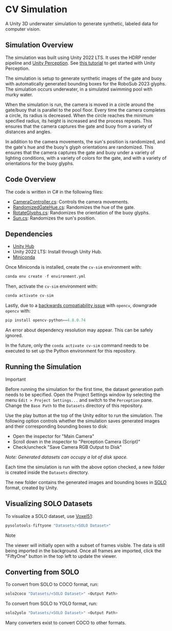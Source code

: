 # CV Simulation

A Unity 3D underwater simulation to generate synthetic, labeled data for computer vision.

## Simulation Overview
The simulation was built using Unity 2022 LTS. It uses the HDRP render pipeline and [Unity Perception](https://docs.unity3d.com/Packages/com.unity.perception@1.0/manual/index.html). See [this tutorial](https://github.com/Unity-Technologies/com.unity.perception/blob/main/com.unity.perception/Documentation~/Tutorial/TUTORIAL.md) to get started with Unity Perception.

The simulation is setup to generate synthetic images of the gate and buoy with automatically generated bounding boxes for the RoboSub 2023 glyphs. The simulation occurs underwater, in a simulated swimming pool with murky water.

When the simulation is run, the camera is moved in a circle around the gate/buoy that is parallel to the pool floor. Every time the camera completes a circle, its radius is decreased. When the circle reaches the minimum specified radius, its height is increased and the process repeats. This ensures that the camera captures the gate and buoy from a variety of distances and angles.

In addition to the camera movements, the sun's position is randomized, and the gate's hue and the buoy's glyph orientations are randomized. This ensures that the camera captures the gate and buoy under a variety of lighting conditions, with a variety of colors for the gate, and with a variety of orientations for the buoy glyphs.

## Code Overview
The code is written in C# in the following files:
- [CameraController.cs](/Assets/CameraController.cs): Controls the camera movements.
- [RandomizedGateHue.cs](/Assets/RandomizedGateHue.cs): Randomizes the hue of the gate.
- [RotateGlyphs.cs](/Assets/RotateGlyphs.cs): Randomizes the orientation of the buoy glyphs.
- [Sun.cs](/Assets/Sun.cs): Randomizes the sun's position.

## Dependencies
- [Unity Hub](https://unity.com/download)
- Unity 2022 LTS: Install through Unity Hub.
- [Miniconda](https://docs.conda.io/projects/miniconda/en/latest/)

Once Miniconda is installed, create the `cv-sim` environment with:
```python
conda env create -f environment.yml
```

Then, activate the `cv-sim` environment with:
```python
conda activate cv-sim
```

Lastly, due to a [backwards compatiability issue](https://github.com/opencv/opencv-python/issues/884) with `opencv`, downgrade `opencv` with:
```python
pip install opencv-python==4.8.0.74
```
An error about dependency resolution may appear. This can be safely ignored.

In the future, only the `conda activate cv-sim` command needs to be executed to set up the Python environment for this repository.

## Running the Simulation
> [!IMPORTANT]
> Before running the simulation for the first time, the dataset generation path needs to be specified. Open the Project Settings window by selecting the menu `Edit > Project Settings...` and switch to the `Perception` pane. Change the `Base Path` to the `Datasets` directory of this repository.

Use the play button at the top of the Unity editor to run the simulation. The following option controls whether the simulation saves generated images and their corresponding bounding boxes to disk:
- Open the inspector for "Main Camera"
- Scroll down in the inspector to "Perception Camera (Script)"
- Check/uncheck "Save Camera RGB Output to Disk"

_Note: Generated datasets can occupy a lot of disk space._

Each time the simulation is run with the above option checked, a new folder is created inside the `Datasets` directory.

The new folder contains the generated images and bounding boxes in [SOLO](https://docs.unity3d.com/Packages/com.unity.perception@1.0/manual/Schema/SoloSchema.html) format, created by Unity.

## Visualizing SOLO Datasets
To visualize a SOLO dataset, use [Voxel51](https://voxel51.com):
```python
pysolotools-fiftyone "Datasets/<SOLO Dataset>"
```

> [!NOTE]
> The viewer will initially open with a subset of frames visible. The data is still being imported in the background. Once all frames are imported, click the "FiftyOne" button in the top left to update the viewer.

## Converting from SOLO
To convert from SOLO to COCO format, run:
```python
solo2coco "Datasets/<SOLO Dataset>" <Output Path>
```

To convert from SOLO to YOLO format, run:
```python
solo2yolo "Datasets/<SOLO Dataset>" <Output Path>
```

Many converters exist to convert COCO to other formats.
